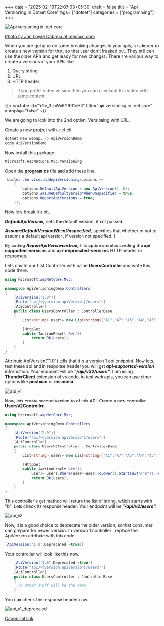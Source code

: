 +++
date = '2025-02-19T22:07:03+05:30'
draft = false
title = 'Api Versioning in Dotnet Core'
tags= ["dotnet"]
categories = ["programming"]
+++

![Api versioning in .net core](/images/api_versioning_in_dotnet_core.jpg)

[Photo by Jan Loyde Cabrera at medium.com](https://unsplash.com/@thekidph?utm_source=unsplash&utm_medium=referral&utm_content=creditCopyText)

When you are going to do some breaking changes in your apis, it is better to create a new version for that, so that user don't freaked out. They still can use the older APIs and get ready for new
changes. There are various way to create a versions of your APIs like

1. Query string
2. URL
3. HTTP header

> If you prefer video version then you can checkout this video with same content.

{{< youtube id="YGv_3-nWo8Y991cH0" title="api versioning in .net core" autoplay="false" >}}

We are going to look into the 2nd option, Versioning with URL.

Create a new project with .net cli

```bash
dotnet new webapi -o ApiVersionDemo
code ApiVersionDemo
```

Now install this package:

```bash
Microsoft.AspNetCore.Mvc.Versioning
```

Open the **program.cs** file and add these line.

```cs
 builder.Services.AddApiVersioning(options =>
    {
        options.DefaultApiVersion = new ApiVersion(1, 0);
        options.AssumeDefaultVersionWhenUnspecified = true;
        options.ReportApiVersions = true;
    });
```

Now lets break it a bit.

**_DefaultApiVersion,_** sets the default version, if not passed.

**_AssumeDefaultVersionWhenUnspecified,_** specifies that whether or not
to assume a default api version, if version not specified. I

By setting **_ReportApiVersions=true,_** this option enables sending the
**api-supported-versions** and **api-deprecated-versions** HTTP header
in responses.

Lets create our first Controller with name **UsersController** and write
this code there.

```cs
using Microsoft.AspNetCore.Mvc;

namespace ApiVersioningDemo.Controllers
{
    [ApiVersion("1.0")]
    [Route("api/v{version:apiVersion}/users")]
    [ApiController]
    public class UsersController : ControllerBase
    {
        List<string> users= new List<string>{"A1","A7","A5","A4","A5","B1","B2","B5","B6","B57","B21"};

        [HttpGet]
        public IActionResult Get(){
            return Ok(users);
        }
    }
}
```

Attribute ApiVersion("1.0") tells that it is a version 1 api endpoint.
Now lets, test these api and in response header you will get
**_api-supported-version_** information. Your endpoint will be
**_"/api/v32/users"._** I am using **ThunderClient** extension of vs
code, to test web apis, you can use other options like **postman** or
**insomnia**.

![api_v1](/images/api_v1.png)

Now, lets create second version to of this API. Create a new controller
**UsersV2Controller.**

```cs
using Microsoft.AspNetCore.Mvc;

namespace ApiVersioningDemo.Controllers
{
    [ApiVersion("2.0")]
    [Route("api/v{version:apiVersion}/users")]
    [ApiController]
    public class UsersV2Controller : ControllerBase
    {
        List<string> users= new List<string>{"A1","A7","A5","A4","A5","B1","B2","B5","B6","B57","B21"};

        [HttpGet]
        public IActionResult Get(){
            users= users.Where(user=>user.ToLower().StartsWith("b")).ToList();
            return Ok(users);
        }
    }
}
```

This controller's get method will return the list of string, which
starts with "b". Lets check its response header. Your endpoint will be
**_"/api/v2/users"._**

![api_v2](/images/api_v2.png)

Now, it is a good choice to deprecate the older version, so that
consumer can prepare for newer version. In version 1 controller ,
replace the ApiVersion attribute with this code.

```cs
[ApiVersion("1.0",Deprecated =true)]
```

Your controller will look like this now.

```cs
    [ApiVersion("1.0",Deprecated =true)]
    [Route("api/v{version:apiVersion}/users")]
    [ApiController]
    public class UsersController : ControllerBase
    {
      // other stuff will be the same
    }
```

You can check the response header now.

![api_v1_deprecated](/images/api_v1_deprecated.png)

[Canonical
link](https://medium.com/@ravindradevrani/api-versioning-in-net-core-net-7-2eab5142f5a0)
